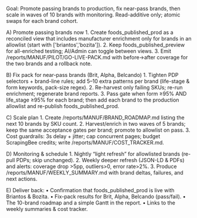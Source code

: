 Goal: Promote passing brands to production, fix near-pass brands, then scale in waves of 10 brands with monitoring. Read-additive only; atomic swaps for each brand cohort.

A) Promote passing brands now
	1.	Create foods_published_prod as a reconciled view that includes manufacturer enrichment only for brands in an allowlist (start with ['briantos','bozita']).
	2.	Keep foods_published_preview for all-enriched testing; AI/Admin can toggle between views.
	3.	Emit /reports/MANUF/PILOT/GO-LIVE-PACK.md with before→after coverage for the two brands and a rollback note.

B) Fix pack for near-pass brands (Brit, Alpha, Belcando)
	1.	Tighten PDP selectors + brand-line rules; add 5–10 extra patterns per brand (life-stage & form keywords, pack-size regex).
	2.	Re-harvest only failing SKUs; re-run enrichment; regenerate brand reports.
	3.	Pass gate when form ≥95% AND life_stage ≥95% for each brand; then add each brand to the production allowlist and re-publish foods_published_prod.

C) Scale plan
	1.	Create /reports/MANUF/BRAND_ROADMAP.md listing the next 10 brands by SKU count.
	2.	Harvest/enrich in two waves of 5 brands; keep the same acceptance gates per brand; promote to allowlist on pass.
	3.	Cost guardrails: 3s delay + jitter; cap concurrent pages; budget ScrapingBee credits; write /reports/MANUF/COST_TRACKER.md.

D) Monitoring & schedule
	1.	Nightly “light refresh” for allowlisted brands (re-pull PDPs; skip unchanged).
	2.	Weekly deeper refresh (JSON-LD & PDFs) and alerts: coverage drop >5pp, outliers>0, error rate>2%.
	3.	Produce /reports/MANUF/WEEKLY_SUMMARY.md with brand deltas, failures, and next actions.

E) Deliver back:
	•	Confirmation that foods_published_prod is live with Briantos & Bozita.
	•	Fix-pack results for Brit, Alpha, Belcando (pass/fail).
	•	The 10-brand roadmap and a simple Gantt in the report.
	•	Links to the weekly summaries & cost tracker.